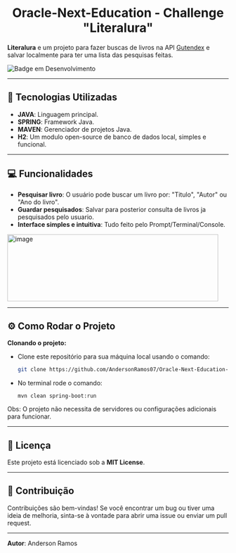 <h1 align="center">Oracle-Next-Education - Challenge "Literalura"</h1>


**Literalura** e um projeto para fazer buscas de livros na API [Gutendex](https://gutendex.com/) e salvar localmente para ter uma lista das pesquisas feitas.

![Badge em Desenvolvimento](https://img.shields.io/static/v1?label=STATUS&message=EM%20DESENVOLVIMENTO%20-%20BETA%20VERSION&color=GREEN&style=for-the-badge)

---

## 🚀  Tecnologias Utilizadas

- **JAVA**: Linguagem principal.
- **SPRING**: Framework Java.
- **MAVEN**: Gerenciador de projetos Java.
- **H2**: Um modulo open-source de banco de dados local, simples e funcional.

---

## 💻 Funcionalidades

- **Pesquisar livro**: O usuário pode buscar um livro por: "Titulo", "Autor" ou "Ano do livro".
- **Guardar pesquisados**: Salvar para posterior consulta de livros ja pesquisados pelo usuario.
- **Interface simples e intuitiva**: Tudo feito pelo Prompt/Terminal/Console.

<img width="480" height="152" alt="image" src="https://github.com/user-attachments/assets/8b3108a6-1488-4848-b4d4-6f7c4e8d834e" />

---

## ⚙️ Como Rodar o Projeto

**Clonando o projeto:**
- Clone este repositório para sua máquina local usando o comando:
  ```bash
  git clone https://github.com/AndersonRamos07/Oracle-Next-Education-challenge-liter-alura.git
  ```
- No terminal rode o comando:
  ```
  mvn clean spring-boot:run
  ```
Obs: O projeto não necessita de servidores ou configurações adicionais para funcionar.

---

## 📑 Licença

Este projeto está licenciado sob a **MIT License**.

---

## 👥  Contribuição

Contribuições são bem-vindas! Se você encontrar um bug ou tiver uma ideia de melhoria, sinta-se à vontade para abrir uma issue ou enviar um pull request.

---

**Autor**: Anderson Ramos
